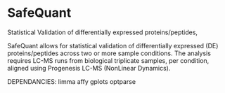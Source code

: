 SafeQuant
=========

Statistical Validation of differentially expressed proteins/peptides, 

SafeQuant allows for statistical validation of differentially expressed (DE) proteins/peptides across two or more sample conditions.
The analysis requires LC-MS runs from biological triplicate samples, per condition, aligned using Progenesis LC-MS
(NonLinear Dynamics). 


DEPENDANCIES:
limma
affy
gplots
optparse